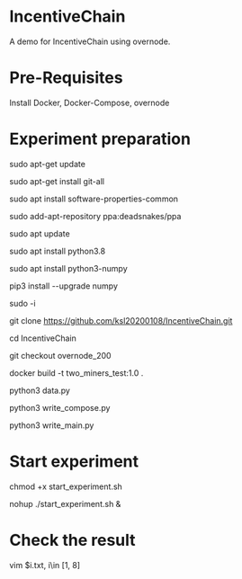 # IncentiveChain
A demo for IncentiveChain using overnode.

# Pre-Requisites

Install Docker, Docker-Compose, overnode

# Experiment preparation
sudo apt-get update

sudo apt-get install git-all

sudo apt install software-properties-common

sudo add-apt-repository ppa:deadsnakes/ppa

sudo apt update

sudo apt install python3.8

sudo apt install python3-numpy

pip3 install --upgrade numpy

sudo -i

git clone https://github.com/ksl20200108/IncentiveChain.git

cd IncentiveChain

git checkout overnode_200

docker build -t two_miners_test:1.0 .

python3 data.py

python3 write_compose.py

python3 write_main.py

# Start experiment

chmod +x start_experiment.sh

nohup ./start_experiment.sh &

# Check the result

vim $i.txt, i\in [1, 8]
